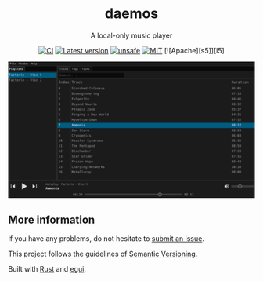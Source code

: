 <div align="center">

# daemos

A local-only music player

[![CI][s1]][l1] [![Latest version][s2]][l2] [![unsafe][s3]][l3] [![MIT][s4]][l4] [![Apache][s5]][l5]

[s1]: https://github.com/Xithrius/daemos/actions/workflows/ci.yml/badge.svg
[l1]: https://github.com/Xithrius/daemos/actions/workflows/ci.yml

[s2]: https://img.shields.io/crates/v/daemos.svg
[l2]: https://crates.io/crates/daemos

[s2]: https://img.shields.io/badge/unsafe-forbidden-success.svg
[l2]: https://github.com/rust-secure-code/safety-dance/

[s3]: https://img.shields.io/badge/license-MIT-blue.svg
[l3]: https://github.com/Xithrius/daemos/blob/main/LICENSE-MIT

[s4]: https://img.shields.io/badge/license-Apache-blue.svg
[l4]: https://github.com/Xithrius/daemos/blob/main/LICENSE-APACHE

<img src="static/assets/preview.png" />

</div>

## More information

If you have any problems, do not hesitate to [submit an issue](https://github.com/Xithrius/daemos/issues/new/choose).

This project follows the guidelines of [Semantic Versioning](https://semver.org/).

Built with [Rust](https://github.com/rust-lang/rust) and [egui](https://github.com/emilk/egui).
